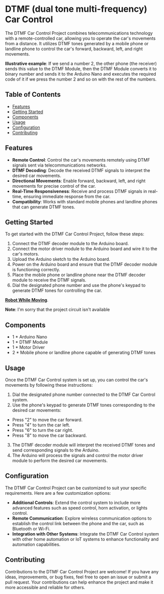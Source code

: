 # DTMF (dual tone multi-frequency) Car Control

The DTMF Car Control Project combines telecommunications technology with a remote-controlled car, allowing you to operate the car's movements from a distance. It utilizes DTMF tones generated by a mobile phone or landline phone to control the car's forward, backward, left, and right movements.

**Illustrative example**: If we send a number 2, the other phone (the receiver) sends this value to the DTMF Module, then the DTMF Module converts it to binary number and sends it to the Arduino Nano and executes the required code of it if we press the number 2 and so on with the rest of the numbers.

## Table of Contents

- [Features](#features)
- [Getting Started](#getting-started)
- [Components](#components)
- [Usage](#usage)
- [Configuration](#configuration)
- [Contributing](#contributing)

## Features

- **Remote Control**: Control the car's movements remotely using DTMF signals sent via telecommunications networks.
- **DTMF Decoding**: Decode the received DTMF signals to interpret the desired car movements.
- **Directional Movements**: Enable forward, backward, left, and right movements for precise control of the car.
- **Real-Time Responsiveness**: Receive and process DTMF signals in real-time, ensuring immediate response from the car.
- **Compatibility**: Works with standard mobile phones and landline phones that can generate DTMF tones.

## Getting Started

To get started with the DTMF Car Control Project, follow these steps:

1. Connect the DTMF decoder module to the Arduino board.
2. Connect the motor driver module to the Arduino board and wire it to the car's motors.
3. Upload the Arduino sketch to the Arduino board.
4. Power on the Arduino board and ensure that the DTMF decoder module is functioning correctly.
5. Place the mobile phone or landline phone near the DTMF decoder module to receive the DTMF signals.
6. Dial the designated phone number and use the phone's keypad to generate DTMF tones for controlling the car.

**[Robot While Moving](https://drive.google.com/file/d/1MkTyPqT7drrVki1eYvzhlTXANotOzHaV/view?usp=sharing)**.

**Note**: I'm sorry that the project circuit isn't available

## Components

- 1 * Arduino Nano
- 1 * DTMF Module
- 1 * Motor Driver
- 2 * Mobile phone or landline phone capable of generating DTMF tones

## Usage

Once the DTMF Car Control system is set up, you can control the car's movements by following these instructions:

1. Dial the designated phone number connected to the DTMF Car Control system.
2. Use the phone's keypad to generate DTMF tones corresponding to the desired car movements:
- Press "2" to move the car forward.
- Press "4" to turn the car left.
- Press "6" to turn the car right.
- Press "8" to move the car backward.
3. The DTMF decoder module will interpret the received DTMF tones and send corresponding signals to the Arduino.
4. The Arduino will process the signals and control the motor driver module to perform the desired car movements.

## Configuration

The DTMF Car Control Project can be customized to suit your specific requirements. Here are a few customization options:

- **Additional Controls**: Extend the control system to include more advanced features such as speed control, horn activation, or lights control.
- **Remote Communication**: Explore wireless communication options to establish the control link between the phone and the car, such as Bluetooth or Wi-Fi.
- **Integration with Other Systems**: Integrate the DTMF Car Control system with other home automation or IoT systems to enhance functionality and automation capabilities.

## Contributing

Contributions to the DTMF Car Control Project are welcome! If you have any ideas, improvements, or bug fixes, feel free to open an issue or submit a pull request. Your contributions can help enhance the project and make it more accessible and reliable for others.
